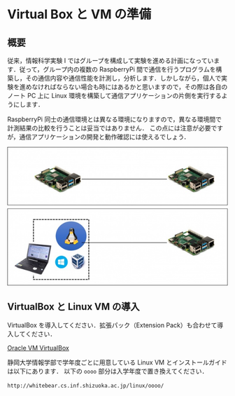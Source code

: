 # Virtual Box と VM の準備

## 概要

従来，情報科学実験 I ではグループを構成して実験を進める計画になっています．従って，グループ内の複数の RaspberryPi 間で通信を行うプログラムを構築し，その通信内容や通信性能を計測し，分析します．しかしながら，個人で実験を進めなければならない場合も時にはあるかと思いますので，その際は各自のノート PC 上に Linux 環境を構築して通信アプリケーションの片側を実行するようにします．

RaspberryPi 同士の通信環境とは異なる環境になりますので，異なる環境間で計測結果の比較を行うことは妥当ではありません． この点には注意が必要ですが，通信アプリケーションの開発と動作確認には使えるでしょう．

![600px-vm-raspi.jpg](../../../images/part1/part1_1/600px-vm-raspi.jpg)

## VirtualBox と Linux VM の導入

VirtualBox を導入してください．拡張パック（Extension Pack）も合わせて導入してください．

[Oracle VM VirtualBox](https://www.virtualbox.org/wiki/Downloads)

静岡大学情報学部で学年度ごとに用意している Linux VM とインストールガイドは以下にあります． 以下の `oooo` 部分は入学年度で置き換えてください．

`http://whitebear.cs.inf.shizuoka.ac.jp/linux/oooo/`
